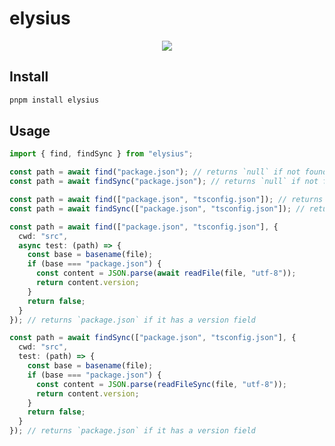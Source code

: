 # elysius

<p align="center">
  <a href="https://www.npmjs.com/package/@luxass/find-config"><img src="https://img.shields.io/npm/v/@luxass/find-config?style=for-the-badge&color=3FA7D6&label="></a>
<p>

## Install

```bash
pnpm install elysius
```

## Usage

```ts
import { find, findSync } from "elysius";

const path = await find("package.json"); // returns `null` if not found
const path = await findSync("package.json"); // returns `null` if not found

const path = await find(["package.json", "tsconfig.json"]); // returns the first found file
const path = await findSync(["package.json", "tsconfig.json"]); // returns the first found file

const path = await find(["package.json", "tsconfig.json"], {
  cwd: "src",
  async test: (path) => {
    const base = basename(file);
    if (base === "package.json") {
      const content = JSON.parse(await readFile(file, "utf-8"));
      return content.version;
    }
    return false;
  }
}); // returns `package.json` if it has a version field

const path = await findSync(["package.json", "tsconfig.json"], {
  cwd: "src",
  test: (path) => {
    const base = basename(file);
    if (base === "package.json") {
      const content = JSON.parse(readFileSync(file, "utf-8"));
      return content.version;
    }
    return false;
  }
}); // returns `package.json` if it has a version field
```
